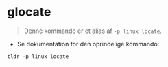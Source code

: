 # glocate

> Denne kommando er et alias af `-p linux locate`.

- Se dokumentation for den oprindelige kommando:

`tldr -p linux locate`
